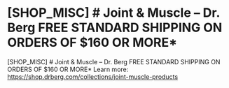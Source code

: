 # [SHOP_MISC] # Joint & Muscle – Dr. Berg FREE STANDARD SHIPPING ON ORDERS OF $160 OR MORE\*

[SHOP_MISC] # Joint & Muscle – Dr. Berg FREE STANDARD SHIPPING ON ORDERS OF $160 OR MORE\*
Learn more: https://shop.drberg.com/collections/joint-muscle-products
